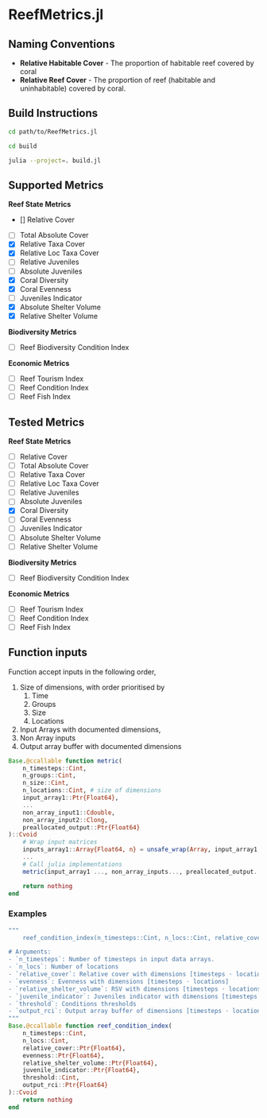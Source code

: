 # ReefMetrics.jl

## Naming Conventions

- **Relative Habitable Cover** - The proportion of habitable reef covered by coral
- **Relative Reef Cover** - The proportion of reef (habitable and uninhabitable) covered by
  coral.

## Build Instructions

```bash
cd path/to/ReefMetrics.jl

cd build

julia --project=. build.jl
```

## Supported Metrics

**Reef State Metrics**

- [] Relative Cover
- [ ] Total Absolute Cover
- [x] Relative Taxa Cover
- [x] Relative Loc Taxa Cover
- [ ] Relative Juveniles
- [ ] Absolute Juveniles
- [x] Coral Diversity
- [x] Coral Evenness
- [ ] Juveniles Indicator
- [x] Absolute Shelter Volume
- [x] Relative Shelter Volume

**Biodiversity Metrics**

- [ ] Reef Biodiversity Condition Index

**Economic Metrics**

- [ ] Reef Tourism Index
- [ ] Reef Condition Index
- [ ] Reef Fish Index

## Tested Metrics

**Reef State Metrics**

- [ ] Relative Cover
- [ ] Total Absolute Cover
- [ ] Relative Taxa Cover
- [ ] Relative Loc Taxa Cover
- [ ] Relative Juveniles
- [ ] Absolute Juveniles
- [x] Coral Diversity
- [ ] Coral Evenness
- [ ] Juveniles Indicator
- [ ] Absolute Shelter Volume
- [ ] Relative Shelter Volume

**Biodiversity Metrics**

- [ ] Reef Biodiversity Condition Index

**Economic Metrics**

- [ ] Reef Tourism Index
- [ ] Reef Condition Index
- [ ] Reef Fish Index

## Function inputs

Function accept inputs in the following order,
1. Size of dimensions, with order prioritised by
    1. Time
    2. Groups
    3. Size
    4. Locations
2. Input Arrays with documented dimensions,
3. Non Array inputs
4. Output array buffer with documented dimensions

```julia
Base.@ccallable function metric(
    n_timesteps::Cint,
    n_groups::Cint,
    n_size::Cint,
    n_locations::Cint, # size of dimensions
    input_array1::Ptr{Float64},
    ...
    non_array_input1::Cdouble,
    non_array_input2::Clong,
    preallocated_output::Ptr{Float64}
)::Cvoid
    # Wrap input matrices
    inputs_array1::Array{Float64, n} = unsafe_wrap(Array, input_array1, (dims...))
    ...
    # Call julia implementations
    metric(input_array1 ..., non_array_inputs..., preallocated_output...)

    return nothing
end
```

### Examples

```julia
"""
    reef_condition_index(n_timesteps::Cint, n_locs::Cint, relative_cover::Ptr{Float64}, evenness::Ptr{Float64}, relative_shelter_volume::Ptr{Float64}, juvenile_indicator::Ptr{Float64}, threshold::Cint, output_rci::Ptr{Float64})

# Arguments:
- `n_timesteps`: Number of timesteps in input data arrays.
- `n_locs`: Number of locations
- `relative_cover`: Relative cover with dimensions [timesteps ⋅ locations]
- `evenness`: Evenness with dimensions [timesteps ⋅ locations]
- `relative_shelter_volume`: RSV with dimensions [timesteps ⋅ locations]
- `juvenile_indicator`: Juveniles indicator with dimensions [timesteps ⋅ locations]
- `threshold`: Conditions thresholds
- `output_rci`: Output array buffer of dimensions [timesteps ⋅ locations]
"""
Base.@ccallable function reef_condition_index(
    n_timesteps::Cint,
    n_locs::Cint,
    relative_cover::Ptr{Float64},
    evenness::Ptr{Float64},
    relative_shelter_volume::Ptr{Float64},
    juvenile_indicator::Ptr{Float64},
    threshold::Cint,
    output_rci::Ptr{Float64}
)::Cvoid
    return nothing
end
```
